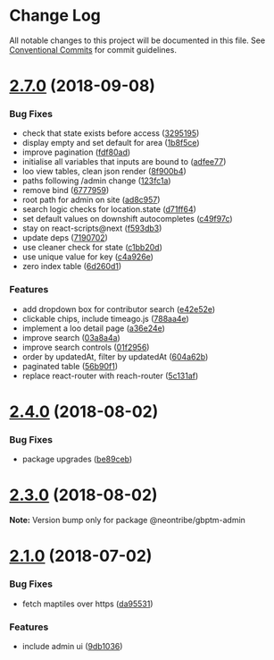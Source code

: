 # Change Log

All notable changes to this project will be documented in this file.
See [Conventional Commits](https://conventionalcommits.org) for commit guidelines.

<a name="2.7.0"></a>
# [2.7.0](https://github.com/neontribe/gbptm/compare/v2.6.0...v2.7.0) (2018-09-08)


### Bug Fixes

* check that state exists before access ([3295195](https://github.com/neontribe/gbptm/commit/3295195))
* display empty and set default for area ([1b8f5ce](https://github.com/neontribe/gbptm/commit/1b8f5ce))
* improve pagination ([fdf80ad](https://github.com/neontribe/gbptm/commit/fdf80ad))
* initialise all variables that inputs are bound to ([adfee77](https://github.com/neontribe/gbptm/commit/adfee77))
* loo view tables, clean json render ([8f900b4](https://github.com/neontribe/gbptm/commit/8f900b4))
* paths following /admin change ([123fc1a](https://github.com/neontribe/gbptm/commit/123fc1a))
* remove bind ([6777959](https://github.com/neontribe/gbptm/commit/6777959))
* root path for admin on site ([ad8c957](https://github.com/neontribe/gbptm/commit/ad8c957))
* search logic checks for location.state ([d71ff64](https://github.com/neontribe/gbptm/commit/d71ff64))
* set default values on downshift autocompletes ([c49f97c](https://github.com/neontribe/gbptm/commit/c49f97c))
* stay on react-scripts@next ([f593db3](https://github.com/neontribe/gbptm/commit/f593db3))
* update deps ([7190702](https://github.com/neontribe/gbptm/commit/7190702))
* use cleaner check for state ([c1bb20d](https://github.com/neontribe/gbptm/commit/c1bb20d))
* use unique value for key ([c4a926e](https://github.com/neontribe/gbptm/commit/c4a926e))
* zero index table ([6d260d1](https://github.com/neontribe/gbptm/commit/6d260d1))


### Features

* add dropdown box for contributor search ([e42e52e](https://github.com/neontribe/gbptm/commit/e42e52e))
* clickable chips, include timeago.js ([788aa4e](https://github.com/neontribe/gbptm/commit/788aa4e))
* implement a loo detail page ([a36e24e](https://github.com/neontribe/gbptm/commit/a36e24e))
* improve search ([03a8a4a](https://github.com/neontribe/gbptm/commit/03a8a4a))
* improve search controls ([01f2956](https://github.com/neontribe/gbptm/commit/01f2956))
* order by updatedAt, filter by updatedAt ([604a62b](https://github.com/neontribe/gbptm/commit/604a62b))
* paginated table ([56b90f1](https://github.com/neontribe/gbptm/commit/56b90f1))
* replace react-router with reach-router ([5c131af](https://github.com/neontribe/gbptm/commit/5c131af))





<a name="2.4.0"></a>
# [2.4.0](https://github.com/neontribe/gbptm/compare/v2.3.0...v2.4.0) (2018-08-02)


### Bug Fixes

* package upgrades ([be89ceb](https://github.com/neontribe/gbptm/commit/be89ceb))




<a name="2.3.0"></a>
# [2.3.0](https://github.com/neontribe/gbptm/compare/v2.2.0...v2.3.0) (2018-08-02)




**Note:** Version bump only for package @neontribe/gbptm-admin

<a name="2.1.0"></a>
# [2.1.0](https://github.com/neontribe/gbptm/compare/v0.0.5...v2.1.0) (2018-07-02)


### Bug Fixes

* fetch maptiles over https ([da95531](https://github.com/neontribe/gbptm/commit/da95531))


### Features

* include admin ui ([9db1036](https://github.com/neontribe/gbptm/commit/9db1036))
